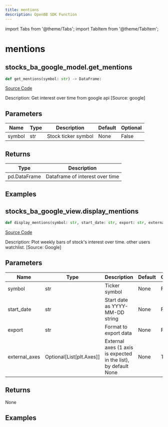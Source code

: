 ```yaml
---
title: mentions
description: OpenBB SDK Function
---
```


import Tabs from '@theme/Tabs';
import TabItem from '@theme/TabItem';

# mentions

<Tabs>
<TabItem value="model" label="Model" default>

## stocks_ba_google_model.get_mentions

```python title='openbb_terminal/common/behavioural_analysis/google_model.py'
def get_mentions(symbol: str) -> DataFrame:
```
[Source Code](https://github.com/OpenBB-finance/OpenBBTerminal/tree/main/openbb_terminal/common/behavioural_analysis/google_model.py#L16)

Description: Get interest over time from google api [Source: google]

## Parameters

| Name | Type | Description | Default | Optional |
| ---- | ---- | ----------- | ------- | -------- |
| symbol | str | Stock ticker symbol | None | False |

## Returns

| Type | Description |
| ---- | ----------- |
| pd.DataFrame | Dataframe of interest over time |

## Examples



</TabItem>
<TabItem value="view" label="View">

## stocks_ba_google_view.display_mentions

```python title='openbb_terminal/common/behavioural_analysis/google_view.py'
def display_mentions(symbol: str, start_date: str, export: str, external_axes: Union[List[matplotlib.axes._axes.Axes], NoneType]) -> None:
```
[Source Code](https://github.com/OpenBB-finance/OpenBBTerminal/tree/main/openbb_terminal/common/behavioural_analysis/google_view.py#L26)

Description: Plot weekly bars of stock's interest over time. other users watchlist. [Source: Google]

## Parameters

| Name | Type | Description | Default | Optional |
| ---- | ---- | ----------- | ------- | -------- |
| symbol | str | Ticker symbol | None | False |
| start_date | str | Start date as YYYY-MM-DD string | None | False |
| export | str | Format to export data | None | False |
| external_axes | Optional[List[plt.Axes]] | External axes (1 axis is expected in the list), by default None | None | True |

## Returns

None

## Examples



</TabItem>
</Tabs>